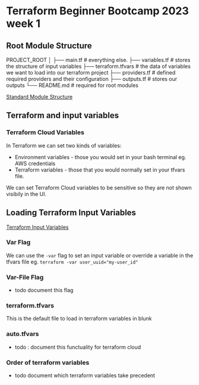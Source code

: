 # Terraform Beginner Bootcamp 2023 week 1

## Root Module Structure

PROJECT_ROOT
│
├── main.tf                 # everything else.
├── variables.tf            # stores the structure of input variables
├── terraform.tfvars        # the data of variables we want to load into our terraform project
├── providers.tf            # defined required providers and their configuration
├── outputs.tf              # stores our outputs
└── README.md               # required for root modules

[Standard Module Structure](https://developer.hashicorp.com/terraform/language/modules/develop/structure)

## Terraform and input variables

### Terraform Cloud Variables

In Terraform we can set two kinds of variables:
- Environment variables - those you would set in your bash terminal eg. AWS credentials
- Terraform variables - those that you would normally set in your tfvars file.

We can set Terraform Cloud variables to be sensitive so they are not shown visibily in the UI.

## Loading Terraform Input Variables
[Terraform Input Variables](https://developer.hashicorp.com/terraform/language/values/variables)

### Var Flag
We can use the `-var` flag to set an input variable or override a variable in the tfvars file eg. `terraform -var user_uuid="my-user_id"`

### Var-File Flag

- todo document this flag

### terraform.tfvars

This is the default file to load in terraform variables in blunk

### auto.tfvars

- todo : document this functuality for terraform cloud

### Order of terraform variables

- todo document which terraform variables take precedent





